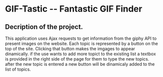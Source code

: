 # GIF-Tastic   --  Fantastic GIF Finder 

## Decription of the project.
This application uses Ajax requests to get information from the giphy API to present images on the website.
Each topic is represented by a button on the top of the site. Clicking that button makes the imgages to appear dinamically. 
if the use wants to add more topict to the existing list a textbox is provided in the right side of the page for them to type the new topics. after the new topic is entered a new button will be dinamicaly added to the list of topics.
